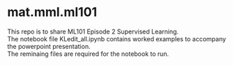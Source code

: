 # mat.mml.ml101
This repo is to share ML101 Episode 2 Supervised Learning. <br>
The notebook file KLedit_all.ipynb contains worked examples to accompany the powerpoint presentation. <br> 
The reminaing files are required for the notebook to run. <br> 
